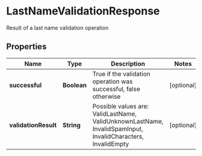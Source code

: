 

# LastNameValidationResponse

Result of a last name validation operation

## Properties

| Name | Type | Description | Notes |
|------------ | ------------- | ------------- | -------------|
|**successful** | **Boolean** | True if the validation operation was successful, false otherwise |  [optional] |
|**validationResult** | **String** | Possible values are: ValidLastName, ValidUnknownLastName, InvalidSpamInput, InvalidCharacters, InvalidEmpty |  [optional] |



